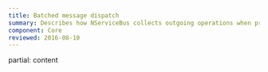 ```yaml
---
title: Batched message dispatch
summary: Describes how NServiceBus collects outgoing operations when processing message in order to dispatch them more efficiently.
component: Core
reviewed: 2016-08-10
---
```


partial: content
